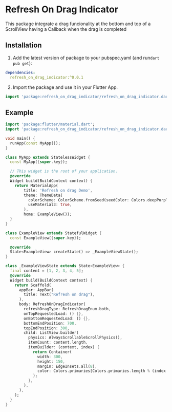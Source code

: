 

# Refresh On Drag Indicator

This package integrate a drag funcionality at the bottom and top of a ScrollView having a Callback when the drag is completed 

## Installation 

1. Add the latest version of package to your pubspec.yaml (and run`dart pub get`):
```yaml
dependencies:
  refresh_on_drag_indicator:^0.0.1
```

2. Import the package and use it in your Flutter App.
```dart
import 'package:refresh_on_drag_indicator/refresh_on_drag_indicator.dart';
```

## Example

```dart
import 'package:flutter/material.dart';
import 'package:refresh_on_drag_indicator/refresh_on_drag_indicator.dart';

void main() {
  runApp(const MyApp());
}

class MyApp extends StatelessWidget {
  const MyApp({super.key});

  // This widget is the root of your application.
  @override
  Widget build(BuildContext context) {
    return MaterialApp(
        title: 'Refresh on drag Demo',
        theme: ThemeData(
          colorScheme: ColorScheme.fromSeed(seedColor: Colors.deepPurple),
          useMaterial3: true,
        ),
        home: ExampleView());
  }
}

class ExampleView extends StatefulWidget {
  const ExampleView({super.key});

  @override
  State<ExampleView> createState() => _ExampleViewState();
}

class _ExampleViewState extends State<ExampleView> {
  final content = [1, 2, 3, 4, 5];
  @override
  Widget build(BuildContext context) {
    return Scaffold(
      appBar: AppBar(
        title: Text("Refresh on drag"),
      ),
      body: RefreshOnDragIndicator(
        refreshDragType: RefreshDragEnum.both,
        onTopRequestedLoad: () {},
        onBottomRequestedLoad: () {},
        bottomEndPosition: 700,
        topEndPosition: 300,
        child: ListView.builder(
          physics: AlwaysScrollableScrollPhysics(),
          itemCount: content.length,
          itemBuilder: (context, index) {
            return Container(
              width: 300,
              height: 150,
              margin: EdgeInsets.all(8),
              color: Colors.primaries[Colors.primaries.length % (index + 1)],
            );
          },
        ),
      ),
    );
  }
}


```

